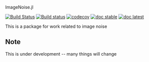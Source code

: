 ImageNoise.jl

[![Build Status](https://travis-ci.org/johnnychen94/ImageNoise.jl.svg?branch=master)](https://travis-ci.org/johnnychen94/ImageNoise.jl)
[![Build status](https://ci.appveyor.com/api/projects/status/x3ejgdbf82nkemwb/branch/master?svg=true)](https://ci.appveyor.com/project/johnnychen94/imagenoise-jl/branch/master)
[![codecov](https://codecov.io/gh/johnnychen94/ImageNoise.jl/branch/master/graph/badge.svg)](https://codecov.io/gh/johnnychen94/ImageNoise.jl)
[![doc stable](https://img.shields.io/badge/docs-stable-blue.svg)](https://johnnychen94.github.io/ImageNoise.jl/stable)
[![doc latest](https://img.shields.io/badge/docs-dev-blue.svg)](https://johnnychen94.github.io/ImageNoise.jl/dev)
 
This is a package for work related to image noise
## Note

This is under development -- many things will change
